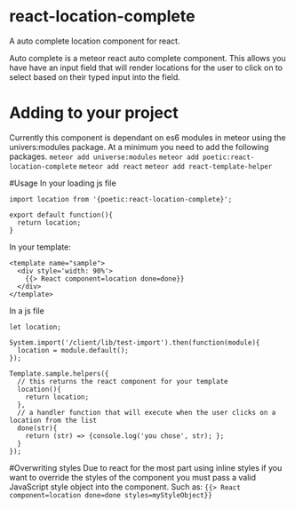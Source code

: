 # react-location-complete
A auto complete location component for react.

Auto complete is a meteor react auto complete component.  This allows you have have an input field that will render locations for the user to click on to select based on their typed input into the field.

# Adding to your project

Currently this component is dependant on es6 modules in meteor using the univers:modules package.
At a minimum you need to add the following packages.
`meteor add universe:modules`
`meteor add poetic:react-location-complete`
`meteor add react`
`meteor add react-template-helper`

#Usage
In your loading js file

```
import location from '{poetic:react-location-complete}';

export default function(){
  return location;
}
```

In your template:
```
<template name="sample">
  <div style='width: 90%'>
    {{> React component=location done=done}}
  </div>
</template>
```

In a js file
```
let location;

System.import('/client/lib/test-import').then(function(module){
  location = module.default();
});

Template.sample.helpers({
  // this returns the react component for your template
  location(){
    return location;
  },
  // a handler function that will execute when the user clicks on a location from the list
  done(str){
    return (str) => {console.log('you chose', str); };
  }
});
```

#Overwriting styles
Due to react for the most part using inline styles if you want to override the styles of the component you must pass
a valid JavaScript style object into the component. Such as:
`{{> React component=location done=done styles=myStyleObject}}`
